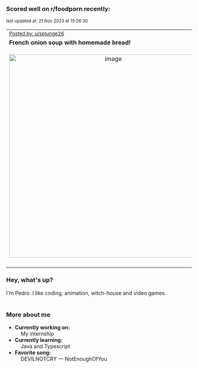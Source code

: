 ### Scored well on r/foodporn recently:

<p align="left"><sub>last updated at: 21 Nov 2023 at 15:26:30</sub></p>

|   |
| --- |
| <sub>[Posted by: u/splunge26][source]</sub> |
| **French onion soup with homemade bread!** | 
|<p align="center"> <img alt="image" src="https://i.redd.it/zr961ms6391c1.jpg" width="550" /> </p>|
|   |

### Hey, what's up?

I'm Pedro. I like coding, animation, witch-house and video games.<br><br>

### More about me
- **Currently working on:**  
&nbsp;&nbsp;&nbsp;&nbsp;My internship
- **Currently learning:**  
&nbsp;&nbsp;&nbsp;&nbsp;Java and Typescript
- **Favorite song:**  
&nbsp;&nbsp;&nbsp;&nbsp;DEVILNOTCRY — NotEnoughOfYou<br><br>

  



  
  
  
[linkedin]: https://linkedin.com/in/pedro-h-r-gomes-8a487b14a/
[gmail]: mailto:pilique11@gmail.com
[source]: https://reddit.com/r/FoodPorn/comments/17yr1gp/french_onion_soup_with_homemade_bread/
[redditAPI]: https://www.reddit.com/dev/api/